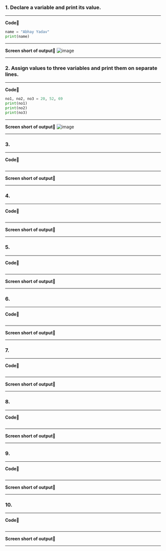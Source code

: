 <h3>1. Declare a variable and print its value.</h3>

---

**Code📅**

```python
name = "Abhay Yadav"
print(name)
```

---

**Screen short of output📝**
![image](https://github.com/user-attachments/assets/5c23d2a1-fa56-4ccd-95e9-56cd7b0f87a3)

---

<h3>2. Assign values to three variables and print them on separate lines.</h3>

---

**Code📅**

```python
no1, no2, no3 = 20, 52, 69
print(no1)
print(no2)
print(no3)
```

---

**Screen short of output📝**
![image](https://github.com/user-attachments/assets/9766b40d-b4c2-4efa-83f7-a140e70d0186)

---

<h3>3. </h3>

---

**Code📅**

```python

```

---

**Screen short of output📝**


---

<h3>4. </h3>

---

**Code📅**

```python

```

---

**Screen short of output📝**


---

<h3>5. </h3>

---

**Code📅**

```python

```

---

**Screen short of output📝**


---

<h3>6. </h3>

---

**Code📅**

```python

```

---

**Screen short of output📝**


---

<h3>7. </h3>

---

**Code📅**

```python

```

---

**Screen short of output📝**


---

<h3>8. </h3>

---

**Code📅**

```python

```

---

**Screen short of output📝**


---

<h3>9. </h3>

---

**Code📅**

```python

```

---

**Screen short of output📝**


---

<h3>10. </h3>

---

**Code📅**

```python

```

---

**Screen short of output📝**


---

